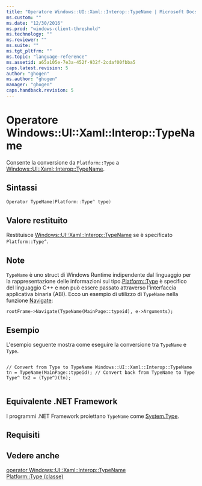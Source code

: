 ```yaml
---
title: "Operatore Windows::UI::Xaml::Interop::TypeName | Microsoft Docs"
ms.custom: ""
ms.date: "12/30/2016"
ms.prod: "windows-client-threshold"
ms.technology: ""
ms.reviewer: ""
ms.suite: ""
ms.tgt_pltfrm: ""
ms.topic: "language-reference"
ms.assetid: a65a105e-7e3a-452f-932f-2cdaf00fbba5
caps.latest.revision: 5
author: "ghogen"
ms.author: "ghogen"
manager: "ghogen"
caps.handback.revision: 5
---
```

# Operatore Windows::UI::Xaml::Interop::TypeName
Consente la conversione da `Platform::Type` a [Windows::UI::Xaml::Interop::TypeName](http://msdn.microsoft.com/library/windows/apps/windows.ui.xaml.interop.typename.aspx).  
  
## Sintassi  
  
```cpp  
Operator TypeName(Platform::Type^ type)  
```  
  
## Valore restituito  
 Restituisce [Windows::UI::Xaml::Interop::TypeName](http://msdn.microsoft.com/library/windows/apps/windows.ui.xaml.interop.typename.aspx) se è specificato `Platform::Type^`.  
  
## Note  
 `TypeName` è uno struct di Windows Runtime indipendente dal linguaggio per la rappresentazione delle informazioni sul tipo.[Platform::Type](../cppcx/platform-type-class.md) è specifico del linguaggio C\+\+ e non può essere passato attraverso l'interfaccia applicativa binaria \(ABI\). Ecco un esempio di utilizzo di `TypeName` nella funzione [Navigate](http://msdn.microsoft.com/library/windows/apps/hh702394.aspx):  
  
```  
rootFrame->Navigate(TypeName(MainPage::typeid), e->Arguments);  
```  
  
## Esempio  
 L'esempio seguente mostra come eseguire la conversione tra `TypeName` e `Type`.  
  
```  
  
// Convert from Type to TypeName Windows::UI::Xaml::Interop::TypeName tn = TypeName(MainPage::typeid); // Convert back from TypeName to Type Type^ tx2 = (Type^)(tn);  
  
```  
  
## Equivalente .NET Framework  
 I programmi .NET Framework proiettano `TypeName` come [System.Type](assetId:///System.Type?qualifyHint=False&amp;autoUpgrade=True).  
  
## Requisiti  
  
## Vedere anche  
 [operator Windows::UI::Xaml::Interop::TypeName](../cppcx/operator-subtractwindows-ui-xaml-interop-typename.md)   
 [Platform::Type \(classe\)](../cppcx/platform-type-class.md)